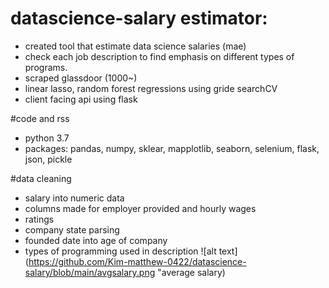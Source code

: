 # datascience-salary estimator:
* created tool that estimate data science salaries (mae)
* check each job description to find emphasis on different types of programs.
* scraped glassdoor (1000~)
* linear lasso, random forest regressions using gride searchCV
* client facing api using flask

#code and rss
* python 3.7
* packages: pandas, numpy, sklear, mapplotlib, seaborn, selenium, flask, json, pickle


#data cleaning
* salary into numeric data
* columns made for employer provided and hourly wages
* ratings
* company state parsing
* founded date into age of company
* types of programming used in description
![alt text](https://github.com/Kim-matthew-0422/datascience-salary/blob/main/avgsalary.png "average salary)
